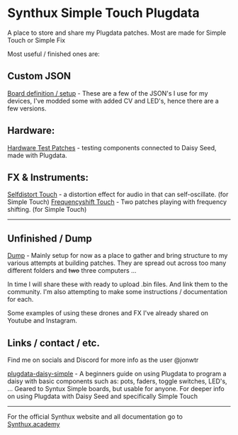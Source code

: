 # Synthux Simple Touch Plugdata
 A place to store and share my Plugdata patches. Most are made for Simple Touch or Simple Fix

Most useful / finished ones are: 

## Custom JSON

[Board definition / setup](/Custom-JSON/) - These are a few of the JSON's I use for my devices, I've modded some with added CV and LED's, hence there are a few versions.


## Hardware: 

[Hardware Test Patches](/HW_test-patches/) - testing components connected to Daisy Seed, made with Plugdata.

## FX & Instruments:

[Selfdistort Touch](/FX-Instruments/selfdistort_touch/) - a distortion effect for audio in that can self-oscillate. (for Simple Touch)
[Frequencyshift Touch](/FX-Instruments/frequencyshift-touch/) - Two patches playing with frequency shifting. (for Simple Touch)

---

## Unfinished / Dump
[Dump](/unfinished/) - Mainly setup for now as a place to gather and bring structure to my various attempts at building patches. They are spread out across too many different folders and ~~two~~ three computers ... 
 
 In time I will share these with ready to upload .bin files. And link them to the community. I'm also attempting to make some instructions / documentation for each.

 Some examples of using these drones and FX I've already shared on Youtube and Instagram. 
 
 ## Links / contact / etc.
 Find me on socials and Discord for more info as the user @jonwtr

[plugdata-daisy-simple](https://jonwaterschoot.github.io/plugdata-daisy-simple/) - A beginners guide on using Plugdata to program a daisy with basic components such as: pots, faders, toggle switches, LED's, ... Geared to Syntux Simple boards, but usable for anyone. For deeper info on using Plugdata with Daisy Seed and specifically Simple Touch 

---
For the official Synthux website and all documentation go to [Synthux.academy](https://www.synthux.academy/)

